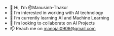 - 👋 Hi, I’m @Manusinh-Thakor
- 👀 I’m interested in working with AI technology
- 🌱 I’m currently learning AI and Machine Learning
- 💞️ I’m looking to collaborate on AI Projects
- 📫 Reach me on manojai0909@gmail.com
  
  

<!---
Manusinh-Thakor/Manusinh-Thakor is a ✨ special ✨ repository because its `README.md` (this file) appears on your GitHub profile.
You can click the Preview link to take a look at your changes.
--->
